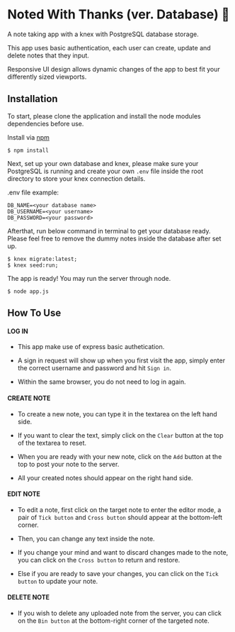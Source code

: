 # Noted With Thanks (ver. Database) :notebook_with_decorative_cover:

A note taking app with a knex with PostgreSQL database storage.

This app uses basic authentication, each user can create, update and delete notes that they input.

Responsive UI design allows dynamic changes of the app to best fit your differently sized viewports.

## Installation

To start, please clone the application and install the node modules dependencies before use.

Install via [npm](https://www.npmjs.com/)

```
$ npm install
```

Next, set up your own database and knex, please make sure your PostgreSQL is running and create your own `.env` file inside the root directory to store your knex connection details.

.env file example:

```
DB_NAME=<your database name>
DB_USERNAME=<your username>
DB_PASSWORD=<your password>
```

Afterthat, run below command in terminal to get your database ready. Please feel free to remove the dummy notes inside the database after set up.

```
$ knex migrate:latest;
$ knex seed:run;
```

The app is ready! You may run the server through node.

```
$ node app.js
```

## How To Use

#### LOG IN

- This app make use of express basic authetication.

- A sign in request will show up when you first visit the app, simply enter the correct username and password and hit `Sign in`.

- Within the same browser, you do not need to log in again.

#### CREATE NOTE

- To create a new note, you can type it in the textarea on the left hand side.

- If you want to clear the text, simply click on the `Clear` button at the top of the textarea to reset.

- When you are ready with your new note, click on the `Add` button at the top to post your note to the server.

- All your created notes should appear on the right hand side.

#### EDIT NOTE

- To edit a note, first click on the target note to enter the editor mode, a pair of `Tick button` and `Cross button` should appear at the bottom-left corner.

- Then, you can change any text inside the note.

- If you change your mind and want to discard changes made to the note, you can click on the `Cross button` to return and restore.

- Else if you are ready to save your changes, you can click on the `Tick button` to update your note.

#### DELETE NOTE

- If you wish to delete any uploaded note from the server, you can click on the `Bin button` at the bottom-right corner of the targeted note.
